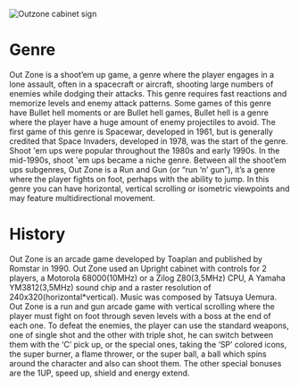 ![Outzone cabinet sign](https://github.com/nicobabot/OutZone_AlchemistStudio/blob/master/Wiki%20material/General%20Analysis/1181242142240.png)
# Genre
Out Zone is a shoot’em up game, a genre where the player engages in a lone assault, often in a spacecraft or aircraft, shooting large numbers of enemies while dodging their attacks. This genre requires fast reactions and memorize levels and enemy attack patterns. Some games of this genre have Bullet hell moments or are Bullet hell games, Bullet hell is a genre where the player have a huge amount of enemy projectiles to avoid.
The first game of this genre is Spacewar, developed in 1961, but is generally credited that Space Invaders, developed in 1978, was the start of the genre.
Shoot 'em ups were popular throughout the 1980s and early 1990s. In the mid-1990s, shoot 'em ups became a niche genre.
Between all the shoot’em ups subgenres, Out Zone is a Run and Gun (or “run ‘n’ gun”), it’s a genre where the player fights on foot, perhaps with the ability to jump. In this genre you can have horizontal, vertical scrolling or isometric viewpoints and may feature multidirectional movement.
# History
Out Zone is an arcade game developed by Toaplan and published by Romstar in 1990. Out Zone used an Upright cabinet with controls for 2 players, a Motorola 68000(10MHz) or a Zilog Z80(3,5MHz) CPU, A Yamaha YM3812(3,5MHz) sound chip and a raster resolution of 240x320(horizontal*vertical). Music was composed by Tatsuya Uemura.
Out Zone is a run and gun arcade game with vertical scrolling where the player must fight on foot through seven levels with a boss at the end of each one. To defeat the enemies, the player can use the standard weapons, one of single shot and the other with triple shot, he can switch between them with the ‘C’ pick up, or the special ones, taking the ‘SP’ colored icons, the super burner, a flame thrower, or the super ball, a ball which spins around the character and also can shoot them. The other special bonuses are the 1UP, speed up, shield and energy extend.

